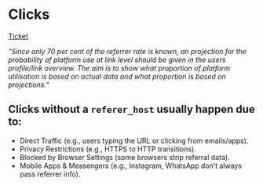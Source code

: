 # Clicks
[Ticket](https://stylink.openproject.com/projects/data-science/work_packages/6701/activity/)

*"Since only 70 per cent of the referrer rate is known, an projection for the probability of platform use at link level should be given in the users profile/link overview. The aim is to show what proportion of platform utilisation is based on actual data and what proportion is based on projections."*

## Clicks without a `referer_host` usually happen due to:
- Direct Traffic (e.g., users typing the URL or clicking from emails/apps).
- Privacy Restrictions (e.g., HTTPS to HTTP transitions).
- Blocked by Browser Settings (some browsers strip referral data).
- Mobile Apps & Messengers (e.g., Instagram, WhatsApp don’t always pass referrer info).